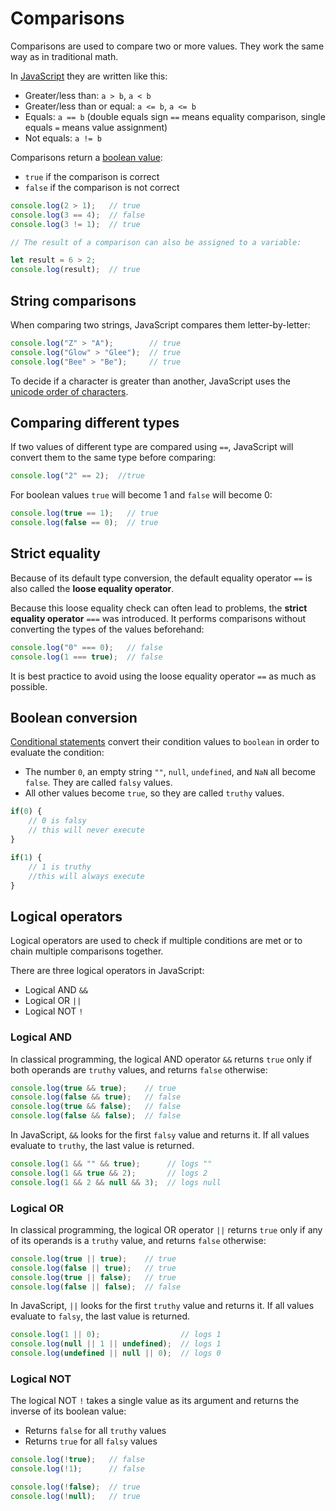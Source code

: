 # Comparisons

Comparisons are used to compare two or more values. They work the same way as in traditional math.

In [JavaScript](javascript.md) they are written like this:
- Greater/less than: `a > b`, `a < b`
- Greater/less than or equal: `a <= b`, `a <= b`
- Equals: `a == b` (double equals sign `==` means equality comparison, single equals `=` means value assignment)
- Not equals: `a != b`

Comparisons return a [boolean value](js_data_types.md):
- `true` if the comparison is correct
- `false` if the comparison is not correct

```js
console.log(2 > 1);   // true
console.log(3 == 4);  // false
console.log(3 != 1);  // true

// The result of a comparison can also be assigned to a variable:

let result = 6 > 2;
console.log(result);  // true
```

## String comparisons

When comparing two strings, JavaScript compares them letter-by-letter:

```js
console.log("Z" > "A");        // true
console.log("Glow" > "Glee");  // true
console.log("Bee" > "Be");     // true
```

To decide if a character is greater than another, JavaScript uses the [unicode order of characters](https://en.wikipedia.org/wiki/List_of_Unicode_characters#Basic_Latin).

## Comparing different types

If two values of different type are compared using `==`, JavaScript will convert them to the same type before comparing:

```js
console.log("2" == 2);  //true
```

For boolean values `true` will become 1 and `false` will become 0:

```js
console.log(true == 1);   // true
console.log(false == 0);  // true
```

## Strict equality

Because of its default type conversion, the default equality operator `==` is also called the **loose equality operator**.

Because this loose equality check can often lead to problems, the **strict equality operator** `===` was introduced. It performs comparisons without converting the types of the values beforehand:

```js
console.log("0" === 0);   // false
console.log(1 === true);  // false
```

It is best practice to avoid using the loose equality operator `==` as much as possible.

## Boolean conversion

[Conditional statements](js_conditionals.md) convert their condition values to `boolean` in order to evaluate the condition:
- The number `0`, an empty string `""`, `null`, `undefined`, and `NaN` all become `false`. They are called `falsy` values.
- All other values become `true`, so they are called `truthy` values.

```js
if(0) {
	// 0 is falsy
	// this will never execute
}

if(1) {
	// 1 is truthy
	//this will always execute
}
```

## Logical operators

Logical operators are used to check if multiple conditions are met or to chain multiple comparisons together.

There are three logical operators in JavaScript:
- Logical AND `&&`
- Logical OR `||`
- Logical NOT `!`

### Logical AND

In classical programming, the logical AND operator `&&` returns `true` only if both operands are `truthy` values, and returns `false` otherwise:

```js
console.log(true && true);    // true
console.log(false && true);   // false
console.log(true && false);   // false
console.log(false && false);  // false
```

In JavaScript, `&&` looks for the first `falsy` value and returns it. If all values evaluate to `truthy`, the last value is returned.

```js
console.log(1 && "" && true);      // logs ""
console.log(1 && true && 2);       // logs 2
console.log(1 && 2 && null && 3);  // logs null
```

### Logical OR

In classical programming, the logical OR operator `||` returns `true` only if any of its operands is a `truthy` value, and returns `false` otherwise:

```js
console.log(true || true);    // true
console.log(false || true);   // true
console.log(true || false);   // true
console.log(false || false);  // false
```

In JavaScript, `||` looks for the first `truthy` value and returns it. If all values evaluate to `falsy`, the last value is returned.

```js
console.log(1 || 0);                  // logs 1
console.log(null || 1 || undefined);  // logs 1
console.log(undefined || null || 0);  // logs 0
```

### Logical NOT

The logical NOT `!` takes a single value as its argument and returns the inverse of its boolean value:
- Returns `false` for all `truthy` values
- Returns `true` for all `falsy` values

```js
console.log(!true);   // false
console.log(!1);      // false

console.log(!false);  // true
console.log(!null);   // true
```